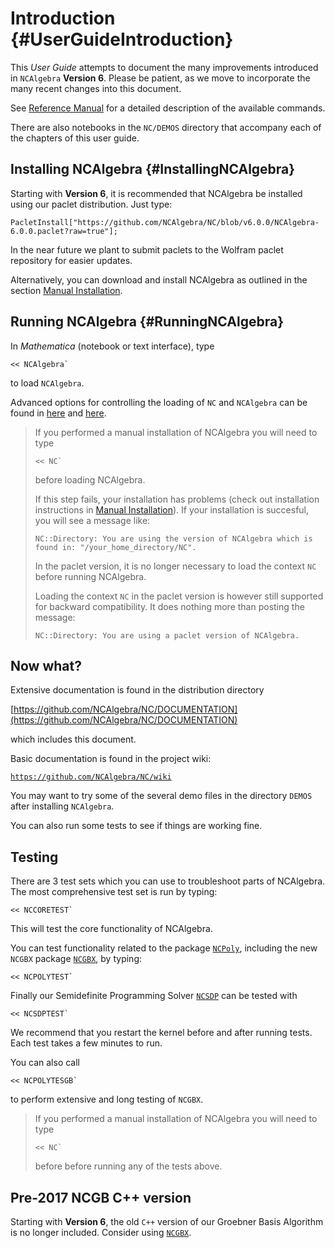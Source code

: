 # Introduction {#UserGuideIntroduction}

This *User Guide* attempts to document the many improvements
introduced in `NCAlgebra` **Version 6**. Please be patient, as we move
to incorporate the many recent changes into this document.

See [Reference Manual](#ReferenceIntroduction) for a detailed
description of the available commands.

There are also notebooks in the `NC/DEMOS` directory that accompany
each of the chapters of this user guide.

## Installing NCAlgebra {#InstallingNCAlgebra}

Starting with **Version 6**, it is recommended that NCAlgebra be
installed using our paclet distribution. Just type:

    PacletInstall["https://github.com/NCAlgebra/NC/blob/v6.0.0/NCAlgebra-6.0.0.paclet?raw=true"];

In the near future we plant to submit paclets to the Wolfram paclet
repository for easier updates.

Alternatively, you can download and install NCAlgebra as outlined in
the section [Manual Installation](#ManualInstallation).


## Running NCAlgebra {#RunningNCAlgebra}

In *Mathematica* (notebook or text interface), type 

    << NCAlgebra`

to load `NCAlgebra`.

Advanced options for controlling the loading of `NC` and `NCAlgebra` can be found in [here](#NCOptions) and [here](#PackageNCAlgebra).

> If you performed a manual installation of NCAlgebra you will need to type
>
>     << NC`
>
> before loading NCAlgebra.
>
> If this step fails, your installation has problems (check out
> installation instructions in 
> [Manual Installation](#ManualInstallation)). If your installation is
> succesful, you will see a message like:
>
>     NC::Directory: You are using the version of NCAlgebra which is
>     found in: "/your_home_directory/NC".
>
> In the paclet version, it is no longer necessary to load the context
> `NC` before running NCAlgebra.
>
> Loading the context `NC` in the paclet version is however still
> supported for backward compatibility. It does nothing more than
> posting the message:
>
>     NC::Directory: You are using a paclet version of NCAlgebra.
>

## Now what?

Extensive documentation is found in the distribution directory 

[https://github.com/NCAlgebra/NC/DOCUMENTATION](https://github.com/NCAlgebra/NC/DOCUMENTATION)

which includes this document.

Basic documentation is found in the project wiki:

[`https://github.com/NCAlgebra/NC/wiki`](https://github.com/NCAlgebra/NC/wiki)

You may want to try some of the several demo files in the directory
`DEMOS` after installing `NCAlgebra`.

You can also run some tests to see if things are working fine.

## Testing

There are 3 test sets which you can use to troubleshoot parts of
NCAlgebra. The most comprehensive test set is run by typing:

    << NCCORETEST`

This will test the core functionality of NCAlgebra.

You can test functionality related to the package
[`NCPoly`](#PackageNCPoly), including the new `NCGBX` package
[`NCGBX`](#PackageNCGBX), by typing:

    << NCPOLYTEST`

Finally our Semidefinite Programming Solver [`NCSDP`](#PackageNCSDP)
can be tested with 

    << NCSDPTEST`

We recommend that you restart the kernel before and after running
tests. Each test takes a few minutes to run.

You can also call

    << NCPOLYTESGB`
	
to perform extensive and long testing of `NCGBX`.

> If you performed a manual installation of NCAlgebra you will need to type
>
>     << NC`
>
> before before running any of the tests above.


## Pre-2017 NCGB C++ version

Starting with **Version 6**, the old `C++` version of our Groebner Basis
Algorithm is no longer included. Consider using [`NCGBX`](#PackageNCGBX).

